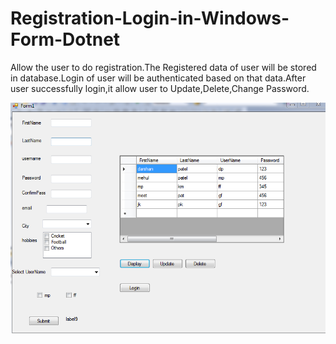 # Registration-Login-in-Windows-Form-Dotnet
Allow the user to do registration.The Registered data of user will be stored in database.Login of user will be authenticated based on that data.After user successfully login,it allow user to Update,Delete,Change Password.

![ Registration ](registr.PNG)
